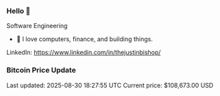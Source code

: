 ### Hello 🤙  

Software Engineering

- 🔭 I love computers, finance, and building things.
  
LinkedIn: https://www.linkedin.com/in/thejustinbishop/  











































































































































































































































































































































































































































































































































































































































































































































































































































































































































































































































### Bitcoin Price Update
Last updated: 2025-08-30 18:27:55 UTC
Current price: $108,673.00 USD
